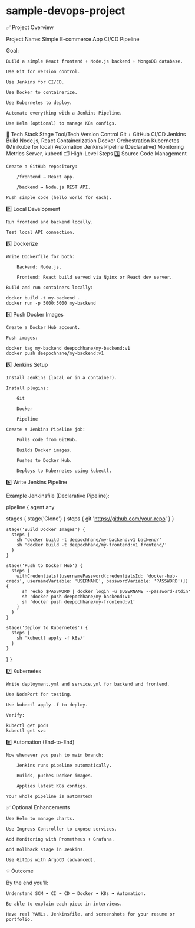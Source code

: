 # sample-devops-project
✅ Project Overview

Project Name: Simple E-commerce App CI/CD Pipeline

Goal:

    Build a simple React frontend + Node.js backend + MongoDB database.

    Use Git for version control.

    Use Jenkins for CI/CD.

    Use Docker to containerize.

    Use Kubernetes to deploy.

    Automate everything with a Jenkins Pipeline.

    Use Helm (optional) to manage K8s configs.

🔗 Tech Stack
Stage	Tool/Tech
Version Control	Git + GitHub
CI/CD	Jenkins
Build	Node.js, React
Containerization	Docker
Orchestration	Kubernetes (Minikube for local)
Automation	Jenkins Pipeline (Declarative)
Monitoring	Metrics Server, kubectl
🗂️ High-Level Steps
1️⃣ Source Code Management

    Create a GitHub repository:

        /frontend → React app.

        /backend → Node.js REST API.

    Push simple code (hello world for each).

2️⃣ Local Development

    Run frontend and backend locally.

    Test local API connection.

3️⃣ Dockerize

    Write Dockerfile for both:

        Backend: Node.js.

        Frontend: React build served via Nginx or React dev server.

    Build and run containers locally:

    docker build -t my-backend .
    docker run -p 5000:5000 my-backend

4️⃣ Push Docker Images

    Create a Docker Hub account.

    Push images:

    docker tag my-backend deepochhane/my-backend:v1
    docker push deepochhane/my-backend:v1

5️⃣ Jenkins Setup

    Install Jenkins (local or in a container).

    Install plugins:

        Git

        Docker

        Pipeline

    Create a Jenkins Pipeline job:

        Pulls code from GitHub.

        Builds Docker images.

        Pushes to Docker Hub.

        Deploys to Kubernetes using kubectl.

6️⃣ Write Jenkins Pipeline

Example Jenkinsfile (Declarative Pipeline):

pipeline {
  agent any

  stages {
    stage('Clone') {
      steps {
        git 'https://github.com/your-repo'
      }
    }

    stage('Build Docker Images') {
      steps {
        sh 'docker build -t deepochhane/my-backend:v1 backend/'
        sh 'docker build -t deepochhane/my-frontend:v1 frontend/'
      }
    }

    stage('Push to Docker Hub') {
      steps {
        withCredentials([usernamePassword(credentialsId: 'docker-hub-creds', usernameVariable: 'USERNAME', passwordVariable: 'PASSWORD')]) {
          sh 'echo $PASSWORD | docker login -u $USERNAME --password-stdin'
          sh 'docker push deepochhane/my-backend:v1'
          sh 'docker push deepochhane/my-frontend:v1'
        }
      }
    }

    stage('Deploy to Kubernetes') {
      steps {
        sh 'kubectl apply -f k8s/'
      }
    }
  }
}

7️⃣ Kubernetes

    Write deployment.yml and service.yml for backend and frontend.

    Use NodePort for testing.

    Use kubectl apply -f to deploy.

    Verify:

    kubectl get pods
    kubectl get svc

8️⃣ Automation (End-to-End)

    Now whenever you push to main branch:

        Jenkins runs pipeline automatically.

        Builds, pushes Docker images.

        Applies latest K8s configs.

    Your whole pipeline is automated!

✅ Optional Enhancements

    Use Helm to manage charts.

    Use Ingress Controller to expose services.

    Add Monitoring with Prometheus + Grafana.

    Add Rollback stage in Jenkins.

    Use GitOps with ArgoCD (advanced).

💡 Outcome

By the end you’ll:

    Understand SCM ➜ CI ➜ CD ➜ Docker ➜ K8s ➜ Automation.

    Be able to explain each piece in interviews.

    Have real YAMLs, Jenkinsfile, and screenshots for your resume or portfolio.
